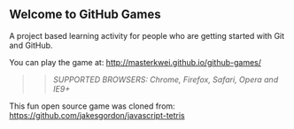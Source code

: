 ## Welcome to GitHub Games

A project based learning activity for people who are getting started with Git and GitHub.

You can play the game at: http://masterkwei.github.io/github-games/

>> _*SUPPORTED BROWSERS*: Chrome, Firefox, Safari, Opera and IE9+_

This fun open source game was cloned from: https://github.com/jakesgordon/javascript-tetris
